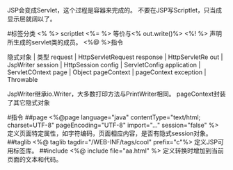 JSP会变成Servlet，这个过程是容器来完成的。
不要在JSP写Scriptlet，只当成显示层就阔以了。

#标签分类
<% %> scriptlet
<%= %> 等价与<% out.write()%>
<%! %> 声明所生成的servlet类的成员。
<%@ %>指令


隐式对象 | 类型
request | HttpServletRequest
response | HttpServletRe
out | JspWriter
session | HttpSession
config | ServletConfig
application | ServletCOntext
page | Object
pageContext | pageContext
exception | Throwable

JspWriter继承io.Writer，大多数打印方法与PrintWriter相同。
pageContext封装了其它隐式对象

#指令
##page
<%@page language="java" contentType="text/html; charset=UTF-8"
	pageEncoding="UTF-8" import="..." session="false" %>
定义页面特定属性，如字符编码，页面相应内容，是否有隐式session对象。
##taglib
<%@ taglib  tagdir="/WEB-INF/tags/cool" prefix="c"%>
定义JSP可用标签库。
##include
<%@ include file="aa.html" %>
定义转换时增加到当前页面的文本和代码。